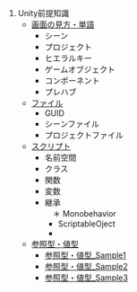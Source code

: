 1. Unity前提知識
   + [画面の見方・単語](#画面の見方・単語)
     - シーン
     - プロジェクト
     - ヒエラルキー
     - ゲームオブジェクト
     - コンポーネント
     - プレハブ
   + [ファイル](#ファイル)
     - GUID
     - シーンファイル
     - プロジェクトファイル
   + [スクリプト](#スクリプト)
     - 名前空間
     - クラス
     - 関数
     - 変数
     - 継承  
     　＊ Monobehavior
       * ScriptableOject
       * 
   + [参照型・値型](#参照型・値型)
     - [参照型・値型_Sample1](#参照型・値型_sample1)
     - [参照型・値型_Sample2](#参照型・値型_sample2)
     - [参照型・値型_Sample3](#参照型・値型_sample3)